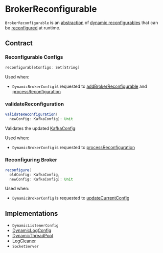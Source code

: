 # BrokerReconfigurable

`BrokerReconfigurable` is an [abstraction](#contract) of [dynamic reconfigurables](#implementations) that can be [reconfigured](#reconfigure) at runtime.

## Contract

### <span id="reconfigurableConfigs"> Reconfigurable Configs

```scala
reconfigurableConfigs: Set[String]
```

Used when:

* `DynamicBrokerConfig` is requested to [addBrokerReconfigurable](DynamicBrokerConfig.md#addBrokerReconfigurable) and [processReconfiguration](DynamicBrokerConfig.md#processReconfiguration)

### <span id="validateReconfiguration"> validateReconfiguration

```scala
validateReconfiguration(
  newConfig: KafkaConfig): Unit
```

Validates the updated [KafkaConfig](../KafkaConfig.md)

Used when:

* `DynamicBrokerConfig` is requested to [processReconfiguration](DynamicBrokerConfig.md#processReconfiguration)

### <span id="reconfigure"> Reconfiguring Broker

```scala
reconfigure(
  oldConfig: KafkaConfig,
  newConfig: KafkaConfig): Unit
```

Used when:

* `DynamicBrokerConfig` is requested to [updateCurrentConfig](DynamicBrokerConfig.md#updateCurrentConfig)

## Implementations

* `DynamicListenerConfig`
* [DynamicLogConfig](DynamicLogConfig.md)
* [DynamicThreadPool](DynamicThreadPool.md)
* [LogCleaner](../log/LogCleaner.md)
* `SocketServer`
